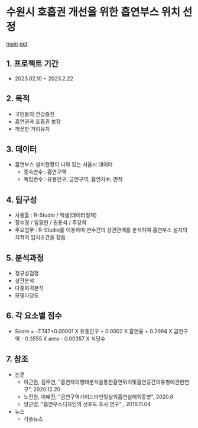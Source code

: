# 수원시 호흡권 개선을 위한 흡연부스 위치 선정
[main](https://github.com/MaestroYongseok/SmokingArea/blob/main/img/home.jpg)
[ppt](https://github.com/MaestroYongseok/SmokingArea/blob/main/1st%20%ED%8C%80%ED%94%84%EB%A1%9C%EC%A0%9D%ED%8A%B8(%ED%9D%A1%EC%97%B0%EA%B6%8C)%201%EC%A1%B0.pdf)

## 1. 프로젝트 기간 
- 2023.02.10 ~ 2023.2.22
## 2. 목적 
- 국민들의 건강증진
- 흡연권과 호흡권 보장
- 깨끗한 거리유지

## 3. 데이터
- 흡연부스 설치현황이 나와 있는 서울시 데이터
  - 종속변수 : 흡연구역
  - 독립변수 : 유동인구, 금연구역, 흡연자수, 면적

## 4. 팀구성
- 사용툴 : R-Studio / 엑셀(데이터정제)
- 장수경 / 임광현 / 권용석 / 주강희
- 주요업무 : R-Studio를 이용하여 변수간의 상관관계를 분석하여 흡연부스 설치의 최적의 입지조건을 찾음

## 5. 분석과정
- 정규성검정
- 상관분석
- 다중회귀분석
- 모델타당도

## 6. 각 요소별 점수 
- Score =  -7.747+0.00001 X 유동인구
           + 0.0002 X 흡연율
           + 0.2994 X 금연구역
           - 0.3555 X area
           - 0.00357 X 식당수

## 7. 참조
- 논문
  - 이근원, 김주연, "흡연자의행태분석을통한흡연위치및흡연공간의유형에관한연구", 2020.12.20 
  - 노진원, 이예진, "금연구역가이드라인및실외흡연실해외동향", 2020.8
  - 양근영, "흡연부스디자인의 선호도 조사 연구" , 2016.11.04
- 뉴스
  - 각종뉴스

